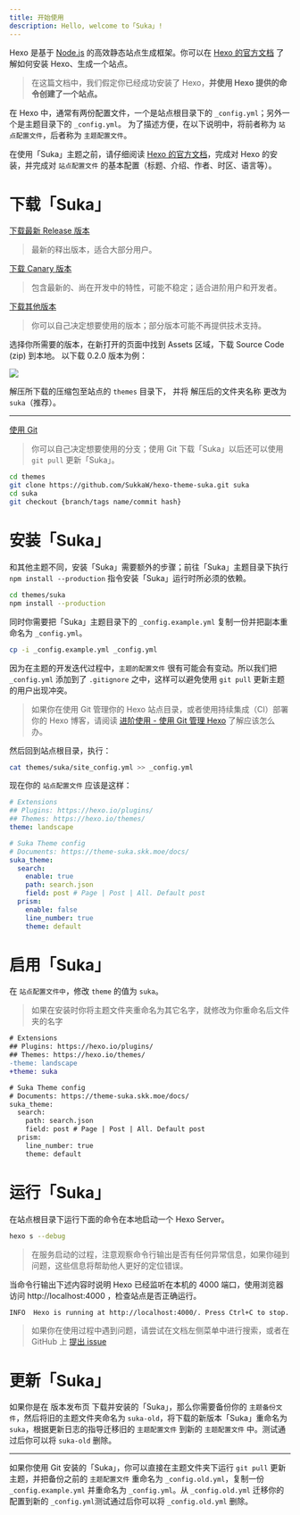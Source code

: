 ```yaml
---
title: 开始使用
description: Hello, welcome to「Suka」!
---
```


Hexo 是基于 [Node.js](https://nodejs.org/) 的高效静态站点生成框架。你可以在 [Hexo 的官方文档](https://hexo.io/zh-cn/docs/) 了解如何安装 Hexo、生成一个站点。

> 在这篇文档中，我们假定你已经成功安装了 Hexo，**并使用 Hexo 提供的命令创建了一个站点。**

在 Hexo 中，通常有两份配置文件，一个是站点根目录下的 `_config.yml`；另外一个是主题目录下的 `_config.yml`。 为了描述方便，在以下说明中，将前者称为 `站点配置文件`，后者称为 `主题配置文件`。

在使用「Suka」主题之前，请仔细阅读 [Hexo 的官方文档](https://hexo.io/zh-cn/docs/)，完成对 Hexo 的安装，并完成对 `站点配置文件` 的基本配置（标题、介绍、作者、时区、语言等）。

# 下载「Suka」

[下载最新 Release 版本](https://github.com/SukkaW/hexo-theme-suka/releases/latest)

> 最新的释出版本，适合大部分用户。

[下载 Canary 版本](https://github.com/SukkaW/hexo-theme-suka/archive/canary.zip)

> 包含最新的、尚在开发中的特性，可能不稳定；适合进阶用户和开发者。

[下载其他版本](https://github.com/SukkaW/hexo-theme-suka/releases)

> 你可以自己决定想要使用的版本；部分版本可能不再提供技术支持。

选择你所需要的版本，在新打开的页面中找到 Assets 区域，下载 Source Code (zip) 到本地。
以下载 0.2.0 版本为例：

![](/docs/assets/img/download-suka.png)

解压所下载的压缩包至站点的 `themes` 目录下， 并将 解压后的文件夹名称 更改为 `suka`（推荐）。

----

[使用 Git](https://github.com/SukkaW/hexo-theme-suka)

> 你可以自己决定想要使用的分支；使用 Git 下载「Suka」以后还可以使用 `git pull` 更新「Suka」。

```bash
cd themes
git clone https://github.com/SukkaW/hexo-theme-suka.git suka
cd suka
git checkout {branch/tags name/commit hash}
```

# 安装「Suka」

和其他主题不同，安装「Suka」需要额外的步骤；前往「Suka」主题目录下执行 `npm install --production` 指令安装「Suka」运行时所必须的依赖。

```bash
cd themes/suka
npm install --production
```

同时你需要把「Suka」主题目录下的 `_config.example.yml` 复制一份并把副本重命名为 `_config.yml`。

```bash
cp -i _config.example.yml _config.yml
```

因为在主题的开发迭代过程中，`主题的配置文件` 很有可能会有变动。所以我们把 `_config.yml` 添加到了 `.gitignore` 之中，这样可以避免使用 `git pull` 更新主题的用户出现冲突。

> 如果你在使用 Git 管理你的 Hexo 站点目录，或者使用持续集成（CI）部署你的 Hexo 博客，请阅读 [进阶使用 - 使用 Git 管理 Hexo](/docs/expert/#%E4%BD%BF%E7%94%A8-Git-%E7%AE%A1%E7%90%86-Hexo) 了解应该怎么办。

然后回到站点根目录，执行：

```bash
cat themes/suka/site_config.yml >> _config.yml
```

现在你的 `站点配置文件` 应该是这样：

```yaml
# Extensions
## Plugins: https://hexo.io/plugins/
## Themes: https://hexo.io/themes/
theme: landscape

# Suka Theme config
# Documents: https://theme-suka.skk.moe/docs/
suka_theme:
  search:
    enable: true
    path: search.json
    field: post # Page | Post | All. Default post
  prism:
    enable: false
    line_number: true
    theme: default
```

# 启用「Suka」

在 `站点配置文件中`，修改 `theme` 的值为 `suka`。

>如果在安装时你将主题文件夹重命名为其它名字，就修改为你重命名后文件夹的名字

```diff
# Extensions
## Plugins: https://hexo.io/plugins/
## Themes: https://hexo.io/themes/
-theme: landscape
+theme: suka

# Suka Theme config
# Documents: https://theme-suka.skk.moe/docs/
suka_theme:
  search:
    path: search.json
    field: post # Page | Post | All. Default post
  prism:
    line_number: true
    theme: default
```

# 运行「Suka」

在站点根目录下运行下面的命令在本地启动一个 Hexo Server。

```bash
hexo s --debug
```

> 在服务启动的过程，注意观察命令行输出是否有任何异常信息，如果你碰到问题，这些信息将帮助他人更好的定位错误。

当命令行输出下述内容时说明 Hexo 已经监听在本机的 4000 端口，使用浏览器访问 http://localhost:4000 ，检查站点是否正确运行。

```
INFO  Hexo is running at http://localhost:4000/. Press Ctrl+C to stop.
```

> 如果你在使用过程中遇到问题，请尝试在文档左侧菜单中进行搜索，或者在 GitHub 上 [提出 issue](https://github.com/SukkaW/hexo-theme-suka/issues/new)

# 更新「Suka」

如果你是在 版本发布页 下载并安装的「Suka」，那么你需要备份你的 `主题备份文件`，然后将旧的主题文件夹命名为 `suka-old`，将下载的新版本「Suka」重命名为 `suka`，根据更新日志的指导迁移旧的 `主题配置文件` 到新的 `主题配置文件` 中。测试通过后你可以将 `suka-old` 删除。

----

如果你使用 Git 安装的「Suka」，你可以直接在主题文件夹下运行 `git pull` 更新主题，并把备份之前的 `主题配置文件` 重命名为 `_config.old.yml`，复制一份 `_config.example.yml` 并重命名为 `_config.yml`。从 `_config.old.yml` 迁移你的配置到新的 `_config.yml`测试通过后你可以将 `_config.old.yml` 删除。
